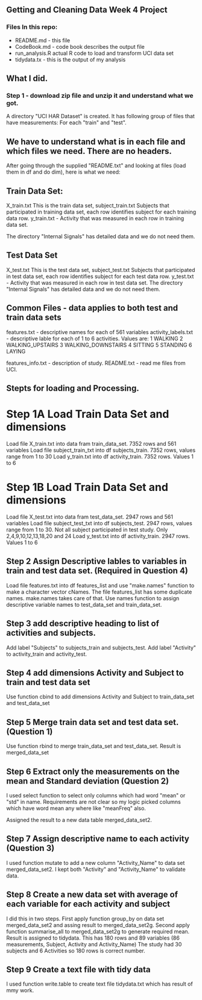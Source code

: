 
## Getting and Cleaning Data Week 4 Project

### Files In this repo:
* README.md  - this file
* CodeBook.md - code book describes the output file
* run_analysis.R actual R code to load and transform UCI data set
* tidydata.tx - this is the output of my analysis

## What I did.
### Step 1 - download zip file and unzip it and understand what we got.
A directory "UCI HAR Dataset" is created.  It has following group of files that have measurements:
For each "train" and "test".

## We have to understand what is in each file and which files we need.  There are no headers.
After going through the supplied "README.txt" and looking at files (load them in df and do dim), here is what we need:
## Train Data Set:
X_train.txt  This is the train data set, 
subject_train.txt  Subjects that participated in training data set, each row identifies subject for each training data row.
y_train.txt - Activity that was measured in each row in training data set. 

The directory "Internal Signals" has detailed data and we do not need them.

## Test Data Set
X_test.txt  This is the test data set, 
subject_test.txt  Subjects that participated in test data set, each row identifies subject for each test data row.
y_test.txt - Activity that was measured in each row in test data set. 
The directory "Internal Signals" has detailed data and we do not need them.

## Common Files - data applies to both test and train data sets
features.txt - descriptive names for each of 561 variables
activity_labels.txt - descriptive lable for each of 1 to 6 activities.  Values are:
1 WALKING
2 WALKING_UPSTAIRS
3 WALKING_DOWNSTAIRS
4 SITTING
5 STANDING
6 LAYING

features_info.txt - description of study.
README.txt - read me files from UCI.


## Stepts for loading and Processing.
# Step 1A Load Train Data Set and dimensions
Load file X_train.txt into data fram train_data_set. 7352 rows and 561 variables
Load file subject_train_txt into df subjects_train. 7352 rows, values range from 1 to 30
Load y_train.txt into df activity_train. 7352 rows. Values 1 to 6

# Step 1B  Load Train Data Set and dimensions
Load file X_test.txt into data fram test_data_set. 2947 rows and 561 variables
Load file subject_test_txt into df subjects_test. 2947 rows, values range from 1 to 30. Not all subject participated in test study. Only 2,4,9,10,12,13,18,20 and 24
Load y_test.txt into df activity_train. 2947 rows. Values 1 to 6

## Step 2 Assign Descriptive lables to variables in train and test data set. (Required in Question 4)
Load file features.txt into df features_list and use "make.names" function to make a character vector cNames.
The file features_list has some duplicate names. make.names takes care of that.
Use names function to assign descriptive variable names to test_data_set and train_data_set.

## Step 3 add descriptive heading to list of activities and subjects.
Add label "Subjects" to subjects_train and subjects_test.
Add label "Activity" to activity_train and activity_test.

## Step 4 add dimensions Activity and Subject to train and test data set
Use function cbind to add dimensions Activity and Subject to train_data_set and test_data_set

## Step 5 Merge train data set and test data set. (Question 1)
Use function rbind to merge train_data_set and test_data_set.  Result is merged_data_set

## Step 6 Extract only the measurements on the mean and Standard deviation (Question 2)
I used select function to select only columns which had word "mean" or "std" in name.
Requirements are not clear so my logic picked columns which have word mean any where like "meanFreq" also.

Assigned the result to a new data table merged_data_set2.

## Step 7 Assign descriptive name to each activity (Question 3)
I used function mutate to add a new column "Activity_Name" to data set merged_data_set2.
I kept both "Activity" and "Activity_Name" to validate data.

## Step 8 Create a new data set with average of each variable for each activity and subject
I did this in two steps.
First apply function group_by on data set merged_data_set2 and assing result to merged_data_set2g.
Second apply function summarise_all to merged_data_set2g to generate required mean.
Result is assigned to tidydata.  This has 180 rows and 89 variables (86 measurements, Subject, Activity and Activity_Name)
The study had 30 subjects and 6 Activities so 180 rows is correct number.

## Step 9 Create a text file with tidy data
I used function write.table to create text file tidydata.txt which has result of mmy work.






